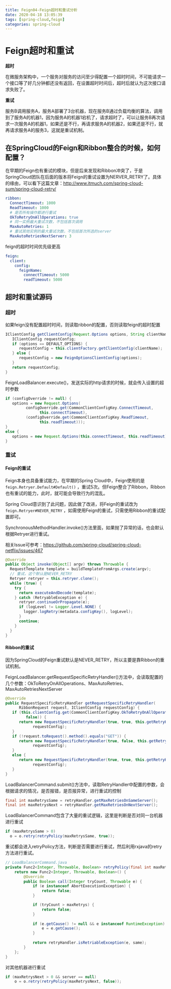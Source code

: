 ```yaml
---
title: Feign04-Feign超时和重试分析
date: 2020-04-18 13:05:39
tags: [spring-cloud,feign]
categories: spring-cloud
---
```


# Feign超时和重试

**超时**

在微服务架构中，一个服务对服务的访问至少得配置一个超时时间，不可能请求一个接口等了好几分钟都还没有返回，在设置超时时间后，超时后就认为这次接口请求失败了。

**重试**

服务B调用服务A，服务A部署了3台机器，现在服务B通过负载均衡的算法，调用到了服务A的机器1，因为服务A的机器1宕机了，请求超时了，可以让服务B再次请求一次服务A的机器1，如果还是不行，再请求服务A的机器2，如果还是不行，就再请求服务A的服务3，这就是重试机制。

<!--more-->

## 在SpringCloud的Feign和Ribbon整合的时候，如何配置？

在早期的Feign也有重试的模块，但是后来发现和Ribbon冲突了，于是SpringCloud团队在后面的版本将Feign的重试设置为NERVER_RETRY了。具体的缘由，可以看下这篇文章：http://www.itmuch.com/spring-cloud-sum/spring-cloud-retry/

```yaml
ribbon:
  ConnectTimeout: 1000
  ReadTimeout: 1000
  # 是否所有操作都进行重试
  OkToRetryOnAllOperations: true
  # 同一实例最大重试次数，不包括首次调用
  MaxAutoRetries: 1
  # 重试其他实例的最大重试次数，不包括首次所选的server
  MaxAutoRetriesNextServer: 3
```

feign的超时时间优先级更高

```yaml
feign:
  client:
    config:
      feignName:
        connectTimeout: 5000
        readTimeout: 5000
```

## 超时和重试源码

### 超时

如果feign没有配置超时时间，则读取ribbon的配置，否则读取feign的超时配置

```java
IClientConfig getClientConfig(Request.Options options, String clientName) {
   IClientConfig requestConfig;
   if (options == DEFAULT_OPTIONS) {
      requestConfig = this.clientFactory.getClientConfig(clientName);
   } else {
      requestConfig = new FeignOptionsClientConfig(options);
   }
   return requestConfig;
}
```

FeignLoadBalancer.execute()，发送实际的http请求的时候，就会传入设置的超时参数

```java
if (configOverride != null) {
   options = new Request.Options(
         configOverride.get(CommonClientConfigKey.ConnectTimeout,
               this.connectTimeout),
         (configOverride.get(CommonClientConfigKey.ReadTimeout,
               this.readTimeout)));
}
else {
   options = new Request.Options(this.connectTimeout, this.readTimeout);
}
```



### 重试

#### Feign的重试

Feign本身也具备重试能力，在早期的Spring Cloud中，Feign使用的是 `feign.Retryer.Default#Default()` ，重试5次。但Feign整合了Ribbon，Ribbon也有重试的能力，此时，就可能会导致行为的混乱。

Spring Cloud意识到了此问题，因此做了改进，将Feign的重试改为 `feign.Retryer#NEVER_RETRY` ，如需使用Feign的重试，只需使用Ribbon的重试配置即可。

SynchronousMethodHandler.invoke()方法里面，如果抛了异常的话，也会默认根据Retryer进行重试。

相关Issue可参考：https://github.com/spring-cloud/spring-cloud-netflix/issues/467

```java
@Override
public Object invoke(Object[] argv) throws Throwable {
  RequestTemplate template = buildTemplateFromArgs.create(argv);
  // 重试，这个默认是NEVER_RETRY
  Retryer retryer = this.retryer.clone();
  while (true) {
    try {
      return executeAndDecode(template);
    } catch (RetryableException e) {
      retryer.continueOrPropagate(e);
      if (logLevel != Logger.Level.NONE) {
        logger.logRetry(metadata.configKey(), logLevel);
      }
      continue;
    }
  }
}
```

#### Ribbon的重试

因为SpringCloud的Feign重试默认是NEVER_RETRY，所以主要是靠Ribbon的重试机制。

FeignLoadBalancer.getRequestSpecificRetryHandler()方法中，会读取配置的几个参数：OkToRetryOnAllOperations、MaxAutoRetries、MaxAutoRetriesNextServer

```java
@Override
public RequestSpecificRetryHandler getRequestSpecificRetryHandler(
      RibbonRequest request, IClientConfig requestConfig) {
   if (this.clientConfig.get(CommonClientConfigKey.OkToRetryOnAllOperations,
         false)) {
      return new RequestSpecificRetryHandler(true, true, this.getRetryHandler(),
            requestConfig);
   }
   if (!request.toRequest().method().equals("GET")) {
      return new RequestSpecificRetryHandler(true, false, this.getRetryHandler(),
            requestConfig);
   }
   else {
      return new RequestSpecificRetryHandler(true, true, this.getRetryHandler(),
            requestConfig);
   }
}
```



 LoadBalancerCommand.submit()方法中，读取RetryHandler中配置的参数，会根据请求的情况，是否报错，是否报异常，进行重试的控制

```java
final int maxRetrysSame = retryHandler.getMaxRetriesOnSameServer();
final int maxRetrysNext = retryHandler.getMaxRetriesOnNextServer();
```

LoadBalancerCommand包含了大量的重试逻辑，这里是判断是否对同一台机器进行重试

```java
if (maxRetrysSame > 0) 
  o = o.retry(retryPolicy(maxRetrysSame, true));
```

重试都会进入retryPolicy方法，判断是否需要进行重试，然后利用rxjava的retry方法进行重试。

```java
// LoadBalancerCommand.java
private Func2<Integer, Throwable, Boolean> retryPolicy(final int maxRetrys, final boolean same) {
    return new Func2<Integer, Throwable, Boolean>() {
        @Override
        public Boolean call(Integer tryCount, Throwable e) {
            if (e instanceof AbortExecutionException) {
                return false;
            }

            if (tryCount > maxRetrys) {
                return false;
            }
            
            if (e.getCause() != null && e instanceof RuntimeException) {
                e = e.getCause();
            }
            
            return retryHandler.isRetriableException(e, same);
        }
    };
}
```

对其他机器进行重试

```java
if (maxRetrysNext > 0 && server == null) 
    o = o.retry(retryPolicy(maxRetrysNext, false));
```

